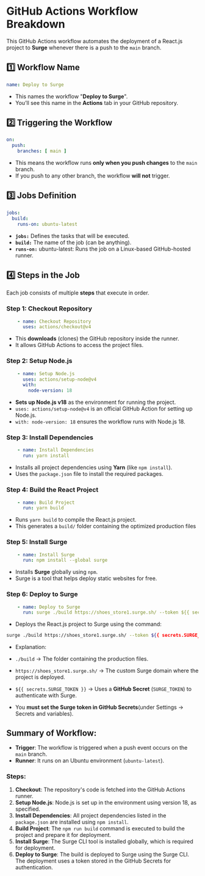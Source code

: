 # GitHub Actions Workflow Breakdown

This GitHub Actions workflow automates the deployment of a React.js project to **Surge** whenever there is a push to the ``main`` branch.


## 1️⃣  Workflow Name

```yml
name: Deploy to Surge

```
- This names the workflow "**Deploy to Surge**".
- You’ll see this name in the **Actions** tab in your GitHub repository.

## 2️⃣ Triggering the Workflow

```yml
on:
  push:
    branches: [ main ]

```

- This means the workflow runs **only when you push changes** to the ``main`` branch.
- If you push to any other branch, the workflow **will not** trigger.

## 3️⃣ Jobs Definition

```yml
jobs:
  build:
    runs-on: ubuntu-latest

```

- **`jobs:`** Defines the tasks that will be executed.
- **`build:`** The name of the job (can be anything).
- **`runs-on:`** ubuntu-latest: Runs the job on a Linux-based GitHub-hosted runner.


## 4️⃣ Steps in the Job

Each job consists of multiple **steps** that execute in order.

### Step 1: Checkout Repository

```yml
    - name: Checkout Repository
      uses: actions/checkout@v4

```

- This **downloads** (clones) the GitHub repository inside the runner.
- It allows GitHub Actions to access the project files.


### Step 2: Setup Node.js


```yml
    - name: Setup Node.js
      uses: actions/setup-node@v4
      with:
        node-version: 18

```

- **Sets up Node.js v18** as the environment for running the project.
- ``uses: actions/setup-node@v4`` is an official GitHub Action for setting up Node.js.
- `with: node-version: 18` ensures the workflow runs with Node.js 18.



### Step 3: Install Dependencies

```yml
    - name: Install Dependencies
      run: yarn install
```

- Installs all project dependencies using **Yarn** (like ``npm install``).
- Uses the ``package.json`` file to install the required packages.


### Step 4: Build the React Project

```yml
    - name: Build Project
      run: yarn build
```


- Runs `yarn build` to compile the React.js project.
- This generates a `build/` folder containing the optimized production files


### Step 5: Install Surge

```yml
    - name: Install Surge
      run: npm install --global surge

```

- Installs **Surge** globally using `npm`.
- Surge is a tool that helps deploy static websites for free.



### Step 6: Deploy to Surge


```yml
    - name: Deploy to Surge
      run: surge ./build https://shoes_store1.surge.sh/ --token ${{ secrets.SURGE_TOKEN }}
```
- Deploys the React.js project to Surge using the command:

```sh
surge ./build https://shoes_store1.surge.sh/ --token ${{ secrets.SURGE_TOKEN }}
```

- Explanation:

- `./build` → The folder containing the production files.
- `https://shoes_store1.surge.sh/` → The custom Surge domain where the project is deployed.
- `${{ secrets.SURGE_TOKEN }}` → Uses a **GitHub Secret** (`SURGE_TOKEN`) to authenticate with Surge.
- You **must set the Surge token in GitHub Secrets**(under Settings → Secrets and variables).




## Summary of Workflow:

- **Trigger**: The workflow is triggered when a push event occurs on the `main` branch.
- **Runner**: It runs on an Ubuntu environment (`ubuntu-latest`).

### Steps:
1. **Checkout**: The repository's code is fetched into the GitHub Actions runner.
2. **Setup Node.js**: Node.js is set up in the environment using version 18, as specified.
3. **Install Dependencies**: All project dependencies listed in the `package.json` are installed using `npm install`.
4. **Build Project**: The `npm run build` command is executed to build the project and prepare it for deployment.
5. **Install Surge**: The Surge CLI tool is installed globally, which is required for deployment.
6. **Deploy to Surge**: The build is deployed to Surge using the Surge CLI. The deployment uses a token stored in the GitHub Secrets for authentication.




